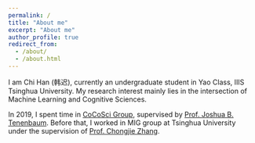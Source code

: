 ```yaml
---
permalink: /
title: "About me"
excerpt: "About me"
author_profile: true
redirect_from: 
  - /about/
  - /about.html
---
```


I am Chi Han (韩迟), currently an undergraduate student in Yao Class, IIIS Tsinghua University.
My research interest mainly lies in the intersection of Machine Learning and Cognitive Sciences.

In 2019, I spent time in [CoCoSci Group](http://cocosci.mit.edu), supervised by [Prof. Joshua B. Tenenbaum](https://web.mit.edu/cocosci/josh.html).
Before that, I worked in MIG group at Tsinghua University under the supervision of [Prof. Chongjie Zhang](http://people.iiis.tsinghua.edu.cn/~zhang/).
